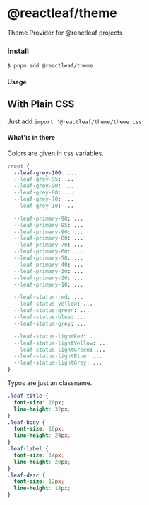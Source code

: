 # @reactleaf/theme

Theme Provider for @reactleaf projects

### Install

```sh
$ pnpm add @reactleaf/theme
```

#### Usage

## With Plain CSS

Just add `import '@reactleaf/theme/theme.css`

#### What'is in there

Colors are given in css variables.

```css
:root {
  --leaf-grey-100: ...
  --leaf-grey-95: ...
  --leaf-grey-90: ...
  --leaf-grey-80: ...
  --leaf-grey-70: ...
  --leaf-grey-10: ...

  --leaf-primary-98: ...
  --leaf-primary-95: ...
  --leaf-primary-90: ...
  --leaf-primary-80: ...
  --leaf-primary-70: ...
  --leaf-primary-60: ...
  --leaf-primary-50: ...
  --leaf-primary-40: ...
  --leaf-primary-30: ...
  --leaf-primary-20: ...
  --leaf-primary-10: ...

  --leaf-status-red: ...
  --leaf-status-yellow: ...
  --leaf-status-green: ...
  --leaf-status-blue: ...
  --leaf-status-grey: ...

  --leaf-status-lightRed: ...
  --leaf-status-lightYellow: ...
  --leaf-status-lightGreen: ...
  --leaf-status-lightBlue: ...
  --leaf-status-lightGrey: ...
}
```

Typos are just an classname.

```css
.leaf-title {
  font-size: 20px;
  line-height: 32px;
}
.leaf-body {
  font-size: 16px;
  line-height: 24px;
}
.leaf-label {
  font-size: 14px;
  line-height: 20px;
}
.leaf-desc {
  font-size: 12px;
  line-height: 18px;
}
```
